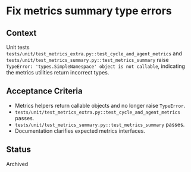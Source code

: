 # Fix metrics summary type errors

## Context
Unit tests `tests/unit/test_metrics_extra.py::test_cycle_and_agent_metrics` and
`tests/unit/test_metrics_summary.py::test_metrics_summary` raise `TypeError:
'types.SimpleNamespace' object is not callable`, indicating the metrics
utilities return incorrect types.

## Acceptance Criteria
- Metrics helpers return callable objects and no longer raise `TypeError`.
- `tests/unit/test_metrics_extra.py::test_cycle_and_agent_metrics` passes.
- `tests/unit/test_metrics_summary.py::test_metrics_summary` passes.
- Documentation clarifies expected metrics interfaces.

## Status
Archived

